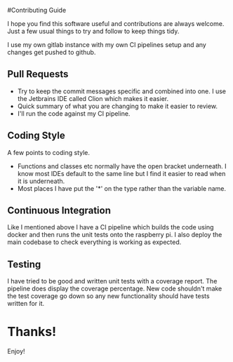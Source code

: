 #Contributing Guide

I hope you find this software useful and contributions are always welcome. Just a few
usual things to try and follow to keep things tidy.

I use my own gitlab instance with my own CI pipelines setup and any changes
get pushed to github.

## Pull Requests

- Try to keep the commit messages specific and combined into one. I use the Jetbrains
IDE called Clion which makes it easier.
- Quick summary of what you are changing to make it easier to review.
- I'll run the code against my CI pipeline.

## Coding Style

A few points to coding style.

- Functions and classes etc normally have the open bracket underneath. I know most IDEs
default to the same line but I find it easier to read when it is underneath.
- Most places I have put the '*' on the type rather than the variable name.

## Continuous Integration

Like I mentioned above I have a CI pipeline which builds the code using docker and then
runs the unit tests onto the raspberry pi. I also deploy the main codebase to check everything
is working as expected.

## Testing

I have tried to be good and written unit tests with a coverage report. The pipeline does 
display the coverage percentage. New code shouldn't make the test coverage go down so any new 
functionality should have tests written for it.

# Thanks!

Enjoy!